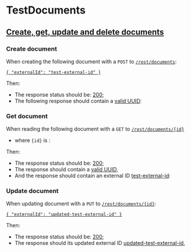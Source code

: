 # TestDocuments

## [Create, get, update and delete documents](- 'create')

### Create document
When creating the following document with a `POST` to [`/rest/documents`](- "#createDocumentEndpoint"):

[```{
  "externalId": "test-external-id"
}```](- "#newEntity")

[ ](- "#createResult=create(#createDocumentEndpoint, #newEntity)")

Then:

 - The response status should be: [200](- "?=#createResult.status");
 - The following response should contain a [valid UUID](- "?=#createResult.validUuid"):

[ ](- "ext:embed=#createResult.body")

### Get document
When reading the following document with a `GET` to [`/rest/documents/{id}`](- "#getDocumentEndpoint") 

 - where `{id}` is [ ](- "c:echo=#createResult.id"):

[ ](- "#readResult=read(#getDocumentEndpoint, #createResult.id)")

Then:

 - The response status should be: [200](- "?=#readResult.status");
 - The response should contain a [valid UUID](- "?=#readResult.validUuid"),
 - And the response should contain an external ID [test-external-id](- "?=#readResult.externalId"):

[ ](- "ext:embed=#readResult.body")

### Update document
When updating document [ ](- "c:echo=#createResult.id") with a `PUT` to [`/rest/documents/{id}`](- "#getDocumentEndpoint"):

[```{
  "externalId": "updated-test-external-id"
}```](- "#updatedEntity")


[ ](- "#readResult=update(#getDocumentEndpoint, #createResult.id, #updatedEntity)")

Then:

 - The response status should be: [200](- "?=#readResult.status");
 - The response should its updated external ID [updated-test-external-id](- "?=#readResult.externalId"),

[ ](- "ext:embed=#readResult.body")


